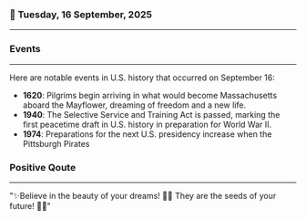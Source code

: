 ### 📅 Tuesday, 16 September, 2025
------
### Events
------
Here are notable events in U.S. history that occurred on September 16:

- **1620**: Pilgrims begin arriving in what would become Massachusetts aboard the Mayflower, dreaming of freedom and a new life.
- **1940**: The Selective Service and Training Act is passed, marking the first peacetime draft in U.S. history in preparation for World War II.
- **1974**: Preparations for the next U.S. presidency increase when the Pittsburgh Pirates
### Positive Qoute
------
"✨Believe in the beauty of your dreams! 🌟✨ They are the seeds of your future! 🌱🌈"
